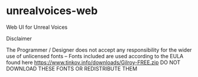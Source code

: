 # unrealvoices-web
Web UI for Unreal Voices

Disclaimer

The Programmer / Designer does not accept any responsibility for the wider use of unlicensed fonts –
Fonts included are used according to the EULA found here https://www.tinkov.info/downloads/Gilroy-FREE.zip
DO NOT DOWNLOAD THESE FONTS OR REDISTRIBUTE THEM

